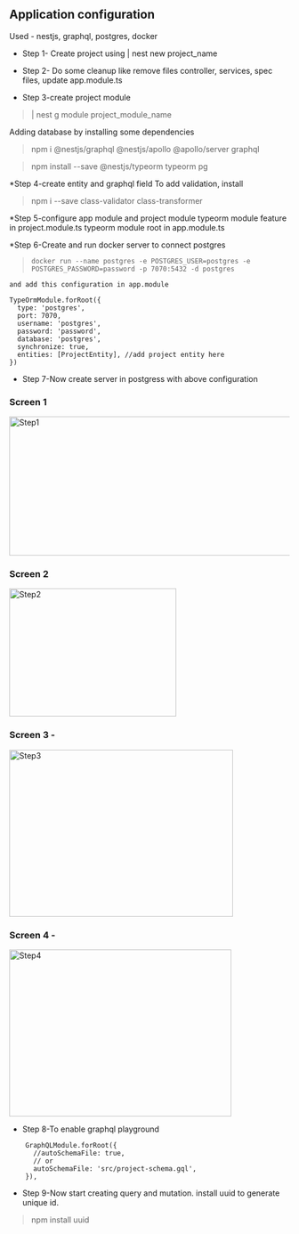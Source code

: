 ## Application configuration

Used - nestjs, graphql, postgres, docker

* Step 1- Create project using 
  | nest new project_name

* Step 2- Do some cleanup like remove files
   controller, services, spec files,
   update app.module.ts

* Step 3-create project module 
  
>| nest g module project_module_name
  
  Adding database by installing some dependencies

> npm i @nestjs/graphql @nestjs/apollo @apollo/server graphql

>npm install --save @nestjs/typeorm typeorm pg

*Step 4-create entity and graphql field
      To add validation, install

>npm i --save class-validator class-transformer

*Step 5-configure app module and project module
   typeorm module feature in project.module.ts
   typeorm module root in app.module.ts

*Step 6-Create and run docker server to connect postgres

>`docker run --name postgres -e POSTGRES_USER=postgres -e POSTGRES_PASSWORD=password -p 7070:5432 -d postgres`

    and add this configuration in app.module
    
    TypeOrmModule.forRoot({
      type: 'postgres',
      port: 7070,
      username: 'postgres',
      password: 'password',
      database: 'postgres',
      synchronize: true,
      entities: [ProjectEntity], //add project entity here
    })

* Step 7-Now create server in postgress with above configuration
    
### Screen 1
   <img width="650" height="250px" alt="Step1" src="https://user-images.githubusercontent.com/16021125/163703391-53cbac9d-1d4a-45dc-a97e-64a5b22ae6a7.png">

### Screen 2
   <img width="300"  height="230px"  alt="Step2" src="https://user-images.githubusercontent.com/16021125/163703403-23c14945-d2a4-4bc7-9d89-2e9fd8d4a1d7.png">

### Screen 3 -
   <img width="402"  height="300px"  alt="Step3" src="https://user-images.githubusercontent.com/16021125/163703417-227af1e6-2cd6-4d36-8b8e-f1fce4f6656f.png">

### Screen 4 -
   <img width="399"  height="300px"  alt="Step4" src="https://user-images.githubusercontent.com/16021125/163703421-ead52a4c-52e2-473f-9fe2-413eb68e33b6.png">

* Step 8-To enable graphql playground

```Js
    GraphQLModule.forRoot({ 
      //autoSchemaFile: true, 
      // or
      autoSchemaFile: 'src/project-schema.gql',
    }),    
```

* Step 9-Now start creating query and mutation.
     install uuid to generate unique id.

> npm install uuid

